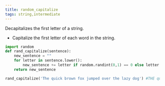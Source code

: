 ```yaml
---
title: random_capitalize
tags: string,intermediate
---
```


Decapitalizes the first letter of a string.

- Capitalize the first letter of each word in the string.

```py
import random
def rand_capitalize(sentence):
    new_sentence = ""
    for letter in sentence.lower():
        new_sentence += letter if random.randint(0,1) == 0 else letter.upper() #This randomly decides if the letter should be upper or lowercase
    return new_sentence
```

```py
rand_capitalize('The quick brown fox jumped over the lazy dog') #THE quiCk BrOwN fOx jUMpEd OVEr tHe lAzY dOg
```
